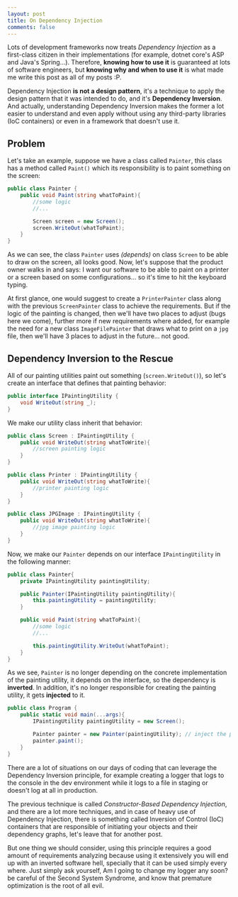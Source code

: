 ```yaml
---
layout: post
title: On Dependency Injection
comments: false
---
```


Lots of development frameworks now treats *Dependency Injection* as a first-class citizen in their implementations (for example, dotnet core's ASP and Java's Spring...). Therefore, **knowing how to use it** is guaranteed at lots of software engineers, but **knowing why and when to use it** is what made me write this post as all of my posts :P.
<!--more-->

Dependency Injection **is not a design pattern**, it's a technique to apply the design pattern that it was intended to do, and it's **Dependency Inversion**. And actually, understanding Dependency Inversion makes the former a lot easier to understand and even apply without using any third-party libraries (IoC containers) or even in a framework that doesn't use it.

## Problem

Let's take an example, suppose we have a class called `Painter`, this class has a method called `Paint()` which its responsibility is to paint something on the screen:

```c#
public class Painter {
    public void Paint(string whatToPaint){
        //some logic
        //...

        Screen screen = new Screen();
        screen.WriteOut(whatToPaint);
    }
}
```

As we can see, the class `Painter` uses *(depends)* on class `Screen` to be able to draw on the screen, all looks good. Now, let's suppose that the product owner walks in and says: I want our software to be able to paint on a printer or a screen based on some configurations... so it's time to hit the keyboard typing.

At first glance, one would suggest to create a `PrinterPainter` class along with the previous `ScreenPainter` class to achieve the requirements. But if the logic of the painting is changed, then we'll have two places to adjust (bugs here we come), further more if new requirements where added, for example the need for a new class `ImageFilePainter` that draws what to print on a `jpg` file, then we'll have 3 places to adjust in the future... not good.

## Dependency Inversion to the Rescue

All of our painting utilities paint out something (`screen.WriteOut()`), so let's create an interface that defines that painting behavior:

```c#
public interface IPaintingUtility {
    void WriteOut(string _);
}
```

We make our utility class inherit that behavior: 

```c#
public class Screen : IPaintingUtility {
    public void WriteOut(string whatToWrite){
        //screen painting logic
    }
}

public class Printer : IPaintingUtility {
    public void WriteOut(string whatToWrite){
        //printer painting logic
    }
}

public class JPGImage : IPaintingUtility {
    public void WriteOut(string whatToWrite){
        //jpg image painting logic
    }
}
```

Now, we make our `Painter` depends on our interface `IPaintingUtility` in the following manner:

```c#
public class Painter{
    private IPaintingUtility paintingUtility;

    public Painter(IPaintingUtility paintingUtility){
        this.paintingUtility = paintingUtility;
    }

    public void Paint(string whatToPaint){
        //some logic
        //...

        this.paintingUtility.WriteOut(whatToPaint);
    }
}
```

As we see, `Painter` is no longer depending on the concrete implementation of the painting utility, it depends on the interface, so the dependency is **inverted**. In addition, it's no longer responsible for creating the painting utility, it gets **injected** to it.

```c#
public class Program {
    public static void main(...args){
        IPaintingUtility paintingUtility = new Screen();

        Painter painter = new Painter(paintingUtility); // inject the paintingUtility to Painter
        painter.paint();
    }
}
```

There are a lot of situations on our days of coding that can leverage the Dependency Inversion principle, for example creating a logger that logs to the console in the dev environment while it logs to a file in staging or doesn't log at all in production.

The previous technique is called *Constructor-Based Dependency Injection*, and there are a lot more techniques, and in case of heavy use of Dependency Injection, there is something called Inversion of Control (IoC) containers that are responsible of initiating your objects and their dependency graphs, let's leave that for another post.

But one thing we should consider, using this principle requires a good amount of requirements analyzing because using it extensively you will end up with an inverted software hell, specially that it can be used simply every where. Just simply ask yourself, Am I going to change my logger any soon? be careful of the Second System Syndrome, and know that premature optimization is the root of all evil.